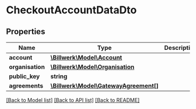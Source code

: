 # CheckoutAccountDataDto

## Properties
Name | Type | Description | Notes
------------ | ------------- | ------------- | -------------
**account** | [**\Billwerk\Model\Account**](Account.md) |  | [optional] 
**organisation** | [**\Billwerk\Model\Organisation**](Organisation.md) |  | [optional] 
**public_key** | **string** |  | [optional] 
**agreements** | [**\Billwerk\Model\GatewayAgreement[]**](GatewayAgreement.md) |  | [optional] 

[[Back to Model list]](../../README.md#documentation-for-models) [[Back to API list]](../../README.md#documentation-for-api-endpoints) [[Back to README]](../../README.md)


